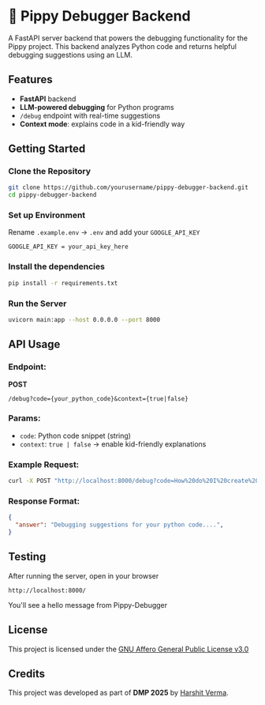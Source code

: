 # 🐍 Pippy Debugger Backend

A FastAPI server backend that powers the debugging functionality for the Pippy project. This backend analyzes Python code and returns helpful debugging suggestions using an LLM.

## Features

- **FastAPI** backend  
- **LLM-powered debugging** for Python programs  
- `/debug` endpoint with real-time suggestions  
- **Context mode**: explains code in a kid-friendly way  

## Getting Started

### Clone the Repository
```bash
git clone https://github.com/yourusername/pippy-debugger-backend.git
cd pippy-debugger-backend
```
### Set up Environment
Rename `.example.env` → `.env` and add your `GOOGLE_API_KEY`
```env
GOOGLE_API_KEY = your_api_key_here
```
### Install the dependencies
```bash
pip install -r requirements.txt
```
### Run the Server
```bash
uvicorn main:app --host 0.0.0.0 --port 8000
```

## API Usage

### Endpoint:  
**POST** 
```
/debug?code={your_python_code}&context={true|false}
```
### Params:
- `code`: Python code snippet (string)  
- `context`: `true | false` → enable kid-friendly explanations  
### Example Request:  
```sh
curl -X POST "http://localhost:8000/debug?code=How%20do%20I%20create%20a%20Python%20class&context=False"
```
### Response Format:
```json
{
  "answer": "Debugging suggestions for your python code....",
}
```

## Testing
After running the server, open in your browser
```
http://localhost:8000/
```
You'll see a hello message from Pippy-Debugger

## License

This project is licensed under the [GNU Affero General Public License v3.0](LICENSE)

## Credits

This project was developed as part of **DMP 2025** by [Harshit Verma](https://github.com/therealharshit).
